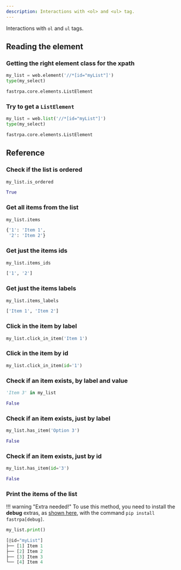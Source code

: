 ```yaml
---
description: Interactions with <ol> and <ul> tag.
---
```


Interactions with `ol` and `ul` tags.

## Reading the element

### Getting the right element class for the xpath

```python linenums="1"
my_list = web.element('//*[id="myList"]')
type(my_select)
```

```python title="Output"
fastrpa.core.elements.ListElement
```

### Try to get a `ListElement`

```python linenums="1"
my_list = web.list('//*[id="myList"]')
type(my_select)
```

```python title="Output"
fastrpa.core.elements.ListElement
```

## Reference

### Check if the list is ordered

```python linenums="1"
my_list.is_ordered
```

```python title="Output"
True
```

### Get all items from the list

```python linenums="1"
my_list.items
```

```python title="Output"
{'1': 'Item 1',
 '2': 'Item 2'}
```

### Get just the items ids

```python linenums="1"
my_list.items_ids
```

```python title="Output"
['1', '2']
```

### Get just the items labels

```python linenums="1"
my_list.items_labels
```

```python title="Output"
['Item 1', 'Item 2']
```

### Click in the item by label

```python linenums="1"
my_list.click_in_item('Item 1')
```

### Click in the item by id

```python linenums="1"
my_list.click_in_item(id='1')
```

### Check if an item exists, by label and value

```python linenums="1"
'Item 3' in my_list
```

```python title="Output"
False
```

### Check if an item exists, just by label

```python linenums="1"
my_list.has_item('Option 3')
```

```python title="Output"
False
```

### Check if an item exists, just by id

```python linenums="1"
my_list.has_item(id='3')
```

```python title="Output"
False
```
### Print the items of the list

!!! warning "Extra needed!"
    To use this method, you need to install the **debug** extras, as [shown here](../index.md#installation), with the command `pip install fastrpa[debug]`.

```python linenums="1"
my_list.print()
```

```python title="Output"
[@id="myList"]
├── [1] Item 1
├── [2] Item 2
├── [3] Item 3
└── [4] Item 4
```